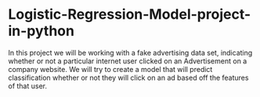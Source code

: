 # Logistic-Regression-Model-project-in-python
In this project we will be working with a fake advertising data set, indicating whether or not a particular internet user clicked on an Advertisement on a company website. We will try to create a model that will predict classification whether or not they will click on an ad based off the features of that user.
